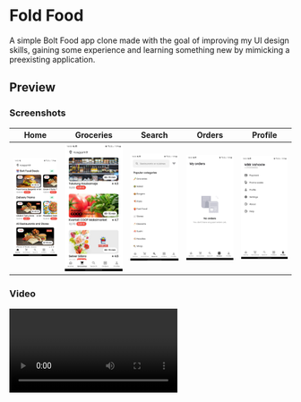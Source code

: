 # Fold Food

A simple Bolt Food app clone made with the goal of improving my UI design skills, gaining some experience and learning something new by mimicking a preexisting application.

## Preview

### Screenshots

| Home                              | Groceries                                   | Search                                | Orders                                | Profile                                 |
| --------------------------------- | ------------------------------------------- | ------------------------------------- | ------------------------------------- | --------------------------------------- |
| ![Home](preview/preview_home.jpg) | ![Groceries](preview/preview_groceries.jpg) | ![Search](preview/preview_search.jpg) | ![Orders](preview/preview_orders.jpg) | ![Profile](preview/preview_profile.jpg) |

### Video

![Video](preview/preview.mp4)
